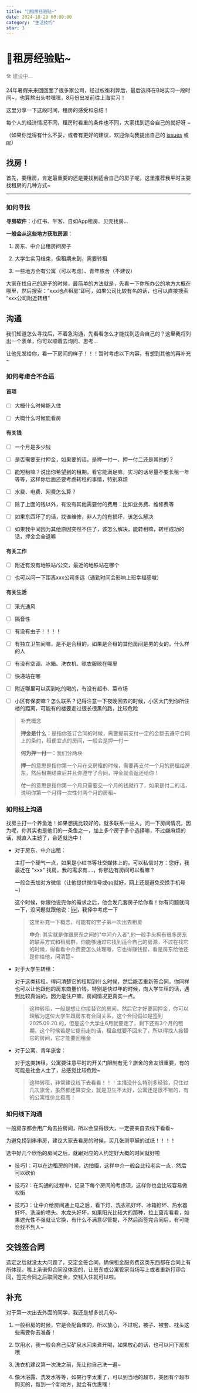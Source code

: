 ```yaml
---
title: "📸租房经验贴~"
date: 2024-10-20 00:00:00
category: "生活技巧"
star: 3
---
```


# 📸租房经验贴~

<font color=gray>🛠️ 建设中...</font>

24年暑假来来回回面了很多家公司，经过权衡利弊后，最后选择在B站实习一段时间~，也算熬出头啦嘿嘿，8月份出发前往上海实习！

这里分享一下这段时间，租房的感受和总结！

每个人的经济情况不同，租房时看重的条件也不同，大家找到适合自己的就好呀 ~

（如果你觉得有什么不妥，或者有更好的建议，欢迎你向我提出自己的 [issues]([https://github.com/CCCdk/CCCdk.github.io/issues) 或 [pr](https://github.com/CCCdk/CCCdk.github.io/pulls)）

## 找房！

首先，要租房，肯定最重要的还是要找到适合自己的房子呢，这里推荐我平时主要找租房的几种方式~

--- 

### 如何寻找

**寻房软件**：小红书、牛客、自如App租房、贝壳找房...

**一般会从这些地方获取房源**：

1. 房东、中介出租房间房子

2. 大学生实习结束，但租期未到，需要转租

3. 一些地方会有公寓（可以考虑）、青年旅舍（不建议）

大家在找自己的房子的时候，最简单的方法就是，先看一下你所办公的地方大概在哪里，然后搜索：“xxx地点租房”即可，如果公司比较有名的话，也可以直接搜索 “xxx公司附近转租”


## 沟通

我们知道怎么寻找后，不着急沟通，先看看怎么才能找到适合自己的？这里我将列出一个表单，你可以顺着去询问、思考...

让他先发给你，看一下房间的样子！！！暂时考虑以下内容，有想到其他的再补充~

### 如何考虑合不合适

#### **首项**

- [ ] 大概什么时候能入住

- [ ] 大概什么时候能看房

#### **有关钱**

- [ ] 一个月是多少钱

- [ ] 是否需要支付押金，如果要的话，是押一付一、押一付二还是其他的？

- [ ] 能短租嘛？说出你希望到的租期，看它能满足嘛，实习的话尽量不要长租一年等等，这样你后面还要考虑转租的事情，特别麻烦

- [ ] 水费、电费、网费怎么算？

- [ ] 除了上面的钱以外，有没有其他需要付的费用：比如业务费、维修费等

- [ ] 如果东西坏了的话，找谁维修，非人为的有损坏，该怎么解决

- [ ] 如果我中间因为其他原因突然不住了，该怎么解决，能转租嘛，转租成功的话，押金会全退嘛

#### **有关工作**

- [ ] 附近有没有地铁站/公交，最近的地铁站在哪个

- [ ] 也可以问一下距离xxx公司多远（通勤时间会影响上班幸福感嗷）

#### **有关生活**

- [ ] 采光通风

- [ ] 隔音性

- [ ] 有没有虫子！！！！

- [ ] 有独立卫生间嘛，是不是合租的，如果是合租的其他房间是男的女的，什么样的人

- [ ] 有没有空调、冰箱、洗衣机、晾衣服晾在哪里

- [ ] 快递站在哪

- [ ] 附近哪里可以买到吃的喝的，有没有超市、菜市场

- [ ] 小区有保安嘛？怎么联系？记得注意一下夜晚回去的时候，小区大门到你所住楼的距离，可能有的楼要走过很长很黑的路，比较危险

> 补充概念
>
> **押金是什么**：是指你签订合同的时候，需要提前支付一定的金额去遵守合同上的条约，租便宜点的房间，一般会是押一付一
> 
> **何为押一付一**：我们分两块
>
> **押一**的意思是指你第一个月在交房租的时候，需要再支付一个月的房租给房东，然后租期结束后并且你遵守了合同，押金就会返还给你！
>
> **付一**的意思是指你第一个月只需要交一个月的钱就行了，如果是付二的话，说明你第一个月得一次性付两个月的房租~

### 如何线上沟通

找房主打一个养鱼池！如果想挑比较好的，就多联系一些人，问一下房间情况，因为呢，你其实也是他们的一条鱼之一，加上多个房子多个选择嘛，不过嫌麻烦的话，就直入主题了，合适就选中！

- 对于房东、中介出租：

    主打一个硬气一点，如果是小红书等社交媒体上的，可以私信对方：您好，我最近在 "xxx" 找房，我的需求有....，你那边有房间可以看嘛？

    一般会去加对方微信（让他提供微信号或qq就好，网上还是避免交换手机号~）

    这个时候，你跟他说完你的需求之后，他会发几套房子给你看！你有问题就问一下，没问题就跟他说：🆗，我择中考虑一下

    > 这里补充一下概念，可能有的宝子第一次出去租房
    >
    > **中介**: 其实就是你跟房东之间的"中间介入者",他一般手头拥有很多房东的联系方式和租房群，你能够通过它找到适合自己的房源，不过在找它的时候，得看看中介费要怎么处理嗷，它也得赚钱捏，看是房东给他还是你给他，问清楚~


- 对于大学生转租：

    对于这类转租，得问清楚它的租期到什么时候，然后能否重新签合同，你同样也可以让他跟他的房东商量价钱，特别是快过年的时候，向大学生租的话，遇到比较真诚的，因为是住户嘛，房间情况更真实一点。
    
    > 这种转租，一般是想让你接替它的房间，然后它才好要回押金，你可以理解为这位大学生跟房东有合同关系，这个合同假如是签到 2025.09.20 的，但是这个大学生6月就要走了，剩下还有3个月的租期，这个时候若是它提前走的话，租金就要不回来了，所以得找人接替它的房间，它才能要回租金

- 对于公寓、青年旅舍：

    对于这类转租，公寓要注意平时的开关门限制有无？旅舍的舍友很重要，有的可能是社会人士了，总感觉比较危险~
    
    > 这种转租，非常建议线下去看看！！！主播没什么特别多经验，只住过几次旅舍，虽然都还算安全，就是卫生不太好，公寓还是很不错的，有的公寓性价比极高！

### 如何线下沟通

一般房东都会用广角去拍房间，所以会显得很大，一定要亲自去线下看看~

为避免捞到串串房，建议大家去看房的时候，买几张测甲醛的试纸！！！！

选中好几个欣怡的房间之后，就跟对应的人约定好大概的时间就好啦

- 技巧1：可以在边租房的时候，边拍摄，这样中介一般会比较老实一点，然后可以砍价

- 技巧2：在沟通的过程中，记录下每个房间的考虑项，这样你也会比较容易做权衡

- 技巧3：让中介给房间通上电之后，看下灯、洗衣机好坏、冰箱好坏、热水器好坏、洗澡的喷头、水龙头好坏，如果阳光比较大的那种，拉上窗帘看看，如果遮光性不强就让它换，有什么不满意尽管提，不然后面签完合同后，有可能会找不到人~



## 交钱签合同

选定之后就没太大问题了，交定金签合同，确保租金服务费这类东西都在合同上有所体现，嘴上承诺但合同没体现的，让房东或公寓管家当场写上或者重新打印合同，签完合同之后取回定金，交钱入住就可以啦。

## 补充

对于第一次出去外面的同学，我还是想多说几句~

1. 一般租房的时候，它是会配备床的，所以放心，不过呢，被子、被套、枕头这些需要你去准备！

2. 饮用水，我一般会自己买矿泉水回来煮开喝，如果放心的话，也可以问下房东哦

3. 洗衣机建议第一次洗之前，先让他自己洗一遍~

4. 像沐浴露、洗发水等等，如果行李太重了，可以到当地的超市，美团有个超市购买的，每到一个新地方，就会有优惠嘿！